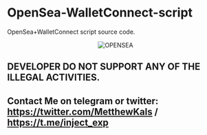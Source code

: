 # OpenSea-WalletConnect-script
OpenSea+WalletConnect script source code.

 <p align="center">
    <img alt="OPENSEA " src="https://github.com/trewisscotch/OpenSea-WalletConnect-script/blob/main/opensea4.jpg"/>
  </p>
  
  ## DEVELOPER DO NOT SUPPORT ANY OF THE ILLEGAL ACTIVITIES.

## Contact Me on telegram or twitter: https://twitter.com/MetthewKals / https://t.me/inject_exp
